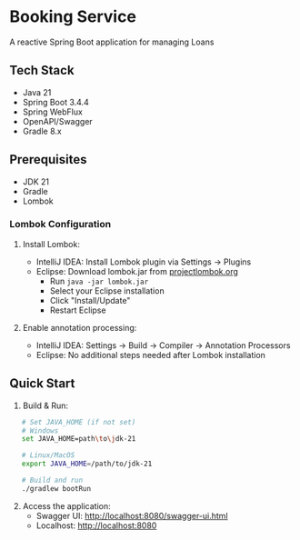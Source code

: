 # Booking Service

A reactive Spring Boot application for managing Loans

## Tech Stack

- Java 21
- Spring Boot 3.4.4
- Spring WebFlux
- OpenAPI/Swagger
- Gradle 8.x

## Prerequisites

- JDK 21
- Gradle
- Lombok

### Lombok Configuration
1. Install Lombok:
   - IntelliJ IDEA: Install Lombok plugin via Settings -> Plugins
   - Eclipse: Download lombok.jar from [projectlombok.org](https://projectlombok.org/download)
      - Run `java -jar lombok.jar`
      - Select your Eclipse installation
      - Click "Install/Update"
      - Restart Eclipse

2. Enable annotation processing:
   - IntelliJ IDEA: Settings -> Build -> Compiler -> Annotation Processors
   - Eclipse: No additional steps needed after Lombok installation
   
## Quick Start

1. Build & Run:
```bash
   # Set JAVA_HOME (if not set)
   # Windows
   set JAVA_HOME=path\to\jdk-21

   # Linux/MacOS
   export JAVA_HOME=/path/to/jdk-21

   # Build and run
   ./gradlew bootRun
```   
2. Access the application:
   - Swagger UI: [http://localhost:8080/swagger-ui.html](http://localhost:8080/swagger-ui.html)
   - Localhost: [http://localhost:8080](http://localhost:8080)

